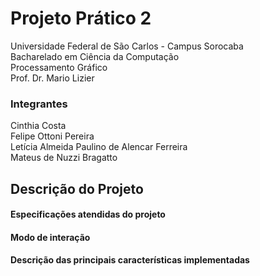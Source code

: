 # Projeto Prático 2  
Universidade Federal de São Carlos - Campus Sorocaba <br>
Bacharelado em Ciência da Computação <br>
Processamento Gráfico <br>
Prof. Dr. Mario Lizier <br>

### Integrantes
Cinthia Costa <br>
Felipe Ottoni Pereira <br>
Letícia Almeida Paulino de Alencar Ferreira <br>
Mateus de Nuzzi Bragatto <br>

## Descrição do Projeto
#### Especificações atendidas do projeto
#### Modo de interação <br>
#### Descrição das principais características implementadas 
